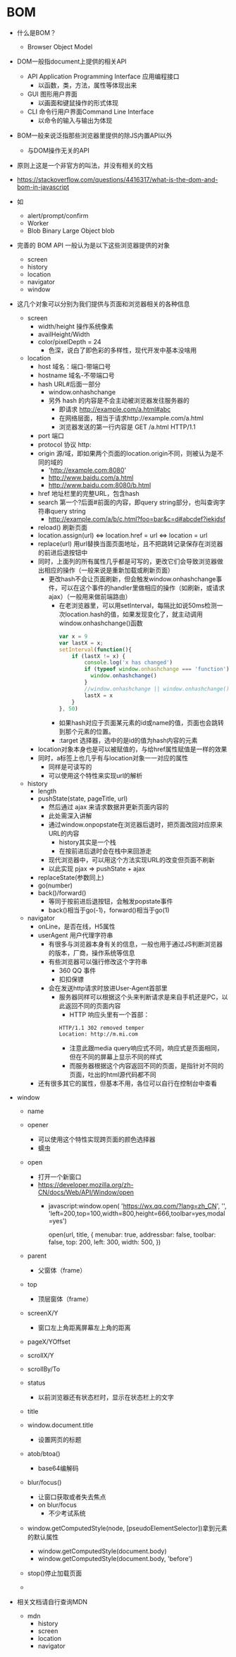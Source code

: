 # BOM

* 什么是BOM？
  * Browser Object Model
* DOM一般指document上提供的相关API
  * API Application Programming Interface 应用编程接口
    * 以函数，类，方法，属性等体现出来
  * GUI 图形用户界面
    * 以画面和键鼠操作的形式体现
  * CLI 命令行用户界面Command Line Interface
    * 以命令的输入与输出为体现
* BOM一般来说泛指那些浏览器里提供的除JS内置API以外
  * 与DOM操作无关的API
* 原则上这是一个非官方的叫法，并没有相关的文档
* https://stackoverflow.com/questions/4416317/what-is-the-dom-and-bom-in-javascript
* 如
  * alert/prompt/confirm
  * Worker
  * Blob Binary Large Object blob
* 完善的 BOM API 一般认为是以下这些浏览器提供的对象
  * screen
  * history
  * location
  * navigator
  * window
* 这几个对象可以分别为我们提供与页面和浏览器相关的各种信息
  * screen
    * width/height 操作系统像素
    * availHeight/Width
    * color/pixelDepth = 24
      * 色深，说白了即色彩的多样性，现代开发中基本没啥用
  * location
    * host 域名：端口-带端口号
    * hostname 域名-不带端口号
    * hash URL#后面一部分
      * window.onhashchange
      * 另外 hash 的内容是不会主动被浏览器发往服务器的
        * 即请求 http://example.com/a.html#abc
        * 在网络层面，相当于请求http://example.com/a.html
        * 浏览器发送的第一行内容是 GET /a.html HTTP/1.1
    * port 端口
    * protocol 协议 http:
    * origin 源/域，即如果两个页面的location.origin不同，则被认为是不同的域的
      * 'http://example.com:8080'
      * http://www.baidu.com/a.html
      * http://www.baidu.com:8080/b.html
    * href 地址栏里的完整URL，包含hash
    * search 第一个?后面#前面的内容，即query string部分，也叫查询字符串query string
      * http://example.com/a/b/c.html?foo=bar&c=d#abcdef?iekjdsf
    * reload() 刷新页面
    * location.assign(url) <=> location.href = url <=> location = url
    * replace(url) 用url替换当面页面地址，且不把跳转记录保存在浏览器的前进后退按钮中
    * 同时，上面列的所有属性几乎都是可写的，更改它们会导致浏览器做出相应的操作（一般来说是重新加载或刷新页面）
      * 更改hash不会让页面刷新，但会触发window.onhashchange事件，可以在这个事件的handler里做相应的操作（如刷新，或请求ajax）（一般用来做前端路由）
        * 在老浏览器里，可以用setInterval，每隔比如说50ms检测一次location.hash的值，如果发现变化了，就主动调用window.onhashchange()函数
          ```js
          var x = 9
          var lastX = x;
          setInterval(function(){
              if (lastX != x) {
                  console.log('x has changed')
                  if (typeof window.onhashchange === 'function'){
                    window.onhashchange()
                  }
                  //window.onhashchange || window.onhashchange()
                  lastX = x
              }
          }, 50)
          ```
        * 如果hash对应于页面某元素的id或name的值，页面也会跳转到那个元素的位置。
        * :target 选择器，选中的是id的值为hash内容的元素
    * location对象本身也是可以被赋值的，与给href属性赋值是一样的效果
    * 同时，a标签上也几乎有与location对象一一对应的属性
      * 同样是可读写的
      * 可以使用这个特性来实现url的解析
  * history
    * length
    * pushState(state, pageTitle, url)
      * 然后通过 ajax 来请求数据并更新页面内容的
      * 此处需深入讲解
      * 通过window.onpopstate在浏览器后退时，把页面改回对应原来URL的内容
        * history其实是一个栈
        * 在按前进后退时会在栈中来回游走
      * 现代浏览器中，可以用这个方法实现URL的改变但页面不刷新
      * 以此实现 pjax => pushState + ajax
    * replaceState(参数同上)
    * go(number)
    * back()/forward()
      * 等同于按前进后退按钮，会触发popstate事件
      * back()相当于go(-1)，forward()相当于go(1)
  * navigator
    * onLine，是否在线，H5属性
    * userAgent 用户代理字符串
      * 有很多与浏览器本身有关的信息，一般也用于通过JS判断浏览器的版本，厂商，操作系统等信息
      * 有些浏览器可以强行修改这个字符串  
        * 360 QQ 事件
        * 扣扣保镖
      * 会在发送http请求时放进User-Agent首部里
        * 服务器同样可以根据这个头来判断请求是来自手机还是PC，以此返回不同的页面内容
          * HTTP 响应头里有一个首部：
          ```
          HTTP/1.1 302 removed temper
          Location: http://m.mi.com
          ```
          * 注意此跟media query响应式不同，响应式是页面相同，但在不同的屏幕上显示不同的样式
          * 而服务器根据这个内容返回不同的页面，是指针对不同的页面，吐出的html源代码都不同
    * 还有很多其它的属性，但基本不用，各位可以自行在控制台中查看

* window
  * name
  * opener
    * 可以使用这个特性实现跨页面的颜色选择器
    * 蠕虫
  * open
    * 打开一个新窗口
    * https://developer.mozilla.org/zh-CN/docs/Web/API/Window/open
      * javascript:window.open(
        'https://wx.qq.com/?lang=zh_CN',
        '',
        'left=200,top=100,width=800,height=666,toolbar=yes,modal=yes')

        open(url, title, {
          menubar: true,
          addressbar: false,
          toolbar: false,
          top: 200,
          left: 300,
          width: 500,
        })

  * parent
    * 父窗体（frame）
  * top
    * 顶层窗体（frame）
  * screenX/Y
    * 窗口左上角距离屏幕左上角的距离
  * pageX/YOffset
  * scrollX/Y
  * scrollBy/To
  * status
    * 以前浏览器还有状态栏时，显示在状态栏上的文字
  * title
  * window.document.title
    * 设置网页的标题
  * atob/btoa()
    * base64编解码
  * blur/focus()
    * 让窗口获取或者失去焦点
    * on blur/focus
      * 不少考试系统
  * window.getComputedStyle(node, [pseudoElementSelector])拿到元素的默认属性
    * window.getComputedStyle(document.body)
    * window.getComputedStyle(document.body, 'before')
  * stop()停止加载页面
  * 
* 相关文档请自行查询MDN
  * mdn
    * history
    * screen
    * location
    * navigator